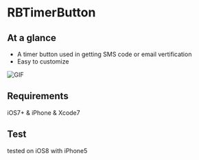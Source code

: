 # RBTimerButton
## At a glance
* A timer button used in getting SMS code or email vertification
* Easy to customize
 
![GIF](http://upload-images.jianshu.io/upload_images/855492-7876e726d4b5755f.gif)

## Requirements
iOS7+ & iPhone & Xcode7

## Test
tested on iOS8 with iPhone5